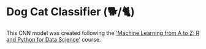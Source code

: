 # Dog Cat Classifier (🐕/🐈)
This CNN model was created following the ['Machine Learning from A to Z: R and Python for Data Science'](https://www.udemy.com/course/machinelearning-es/) course.
